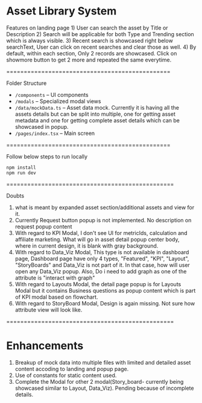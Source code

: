 Asset Library System
=============================================


Features on landing page
    1) User can search the asset by Title or Description
    2) Search will be applicable for both Type and Trending section which is always visible.
    3) Recent search is showcased right below searchText, User can click on recent searches and clear those as well.
    4) By default, within each section, Only 2 records are showcased. Click on showmore button to get 2 more and repeated the same everytime.

===============================================


Folder Structure
- `/components` – UI components
- `/modals` – Specialized modal views
- `/data/mockData.ts` – Asset data mock. Currently it is having all the assets details but can be split into multiple, one for getting asset metadata and one for getting complete asset details which can be showcased in popup.
- `/pages/index.tsx` – Main screen

===============================================


Follow below steps to run locally

    npm install
    npm run dev




================================================

Doubts

1) what is meant by expanded asset section/additional assets and view for it.
2) Currently Request button popup is not implemented. No description on request popup content
3) With regard to KPI Modal, I don't see UI for metricIds, calculation and affiliate marketing. What will go in asset detail popup center body, where in current design, it is blank with gray background.
4) With regard to Data_Viz Modal, This type is not available in dashboard page, Dashboard page have only 4 types, "Featured", "KPI", "Layout", "StoryBoards" and Data_Viz is not part of it. In that case, how will user open any Data_Viz popup. Also, Do i need to add graph as one of the attribute is "interact with graph"
5) With regard to Layouts Modal, the detail page popup is for Layouts Modal but it contains Business questions as popup content which is part of KPI modal based on flowchart.
6) With regard to StoryBoard Modal, Design is again missing. Not sure how attribute view will look like.

================================================

Enhancements
================================================

1) Breakup of mock data into multiple files with limited and detailed asset content accoding to landing and popup page.
2) Use of constants for static content used.
3) Complete the Modal for other 2 modal(Story_board- currently being showcased similar to Layout, Data_Viz). Pending because of incomplete details.
